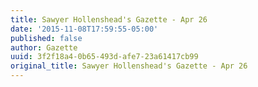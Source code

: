 ```yaml
---
title: Sawyer Hollenshead's Gazette - Apr 26
date: '2015-11-08T17:59:55-05:00'
published: false
author: Gazette
uuid: 3f2f18a4-0b65-493d-afe7-23a61417cb99
original_title: Sawyer Hollenshead's Gazette - Apr 26
---
```


